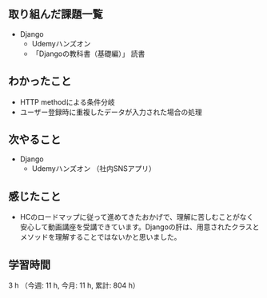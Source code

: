 ## 取り組んだ課題一覧
- Django
    - Udemyハンズオン    
    - 「Djangoの教科書（基礎編）」 読書

## わかったこと
- HTTP methodによる条件分岐     
- ユーザー登録時に重複したデータが入力された場合の処理

## 次やること
- Django
    - Udemyハンズオン （社内SNSアプリ）  

## 感じたこと
- HCのロードマップに従って進めてきたおかげで、理解に苦しむことがなく安心して動画講座を受講できています。Djangoの肝は、用意されたクラスとメソッドを理解することではないかと思いました。

## 学習時間
3 h （今週: 11 h, 今月: 11 h, 累計: 804 h）